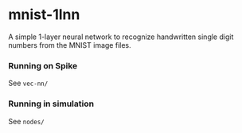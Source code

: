 # mnist-1lnn
A simple 1-layer neural network to recognize handwritten single digit numbers from the MNIST image files.


### Running on Spike

See `vec-nn/`

### Running in simulation

See `nodes/`